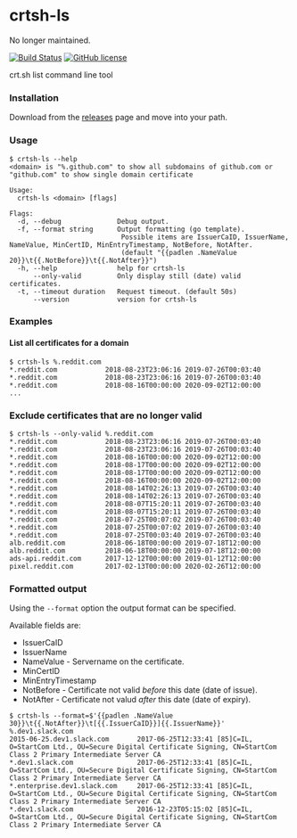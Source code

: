 # crtsh-ls

No longer maintained.

[![Build Status](https://travis-ci.org/koshatul/crtsh-ls.svg?branch=master)](https://travis-ci.org/koshatul/crtsh-ls)
[![GitHub license](https://img.shields.io/github/license/koshatul/crtsh-ls)](https://github.com/koshatul/crtsh-ls/blob/master/LICENSE)

crt.sh list command line tool 

### Installation

Download from the [releases](github.com/koshatul/crtsh-ls/releases/latest) page and move into your path.

### Usage

```
$ crtsh-ls --help
<domain> is "%.github.com" to show all subdomains of github.com or "github.com" to show single domain certificate

Usage:
  crtsh-ls <domain> [flags]

Flags:
  -d, --debug              Debug output.
  -f, --format string      Output formatting (go template).
                            Possible items are IssuerCaID, IssuerName, NameValue, MinCertID, MinEntryTimestamp, NotBefore, NotAfter.
                            (default "{{padlen .NameValue 20}}\t{{.NotBefore}}\t{{.NotAfter}}")
  -h, --help               help for crtsh-ls
      --only-valid         Only display still (date) valid certificates.
  -t, --timeout duration   Request timeout. (default 50s)
      --version            version for crtsh-ls
```

### Examples

#### List all certificates for a domain
```
$ crtsh-ls %.reddit.com
*.reddit.com        	2018-08-23T23:06:16	2019-07-26T00:03:40
*.reddit.com        	2018-08-23T23:06:16	2019-07-26T00:03:40
*.reddit.com        	2018-08-16T00:00:00	2020-09-02T12:00:00
...
```

### Exclude certificates that are no longer valid
```
$ crtsh-ls --only-valid %.reddit.com
*.reddit.com        	2018-08-23T23:06:16	2019-07-26T00:03:40
*.reddit.com        	2018-08-23T23:06:16	2019-07-26T00:03:40
*.reddit.com        	2018-08-16T00:00:00	2020-09-02T12:00:00
*.reddit.com        	2018-08-17T00:00:00	2020-09-02T12:00:00
*.reddit.com        	2018-08-17T00:00:00	2020-09-02T12:00:00
*.reddit.com        	2018-08-16T00:00:00	2020-09-02T12:00:00
*.reddit.com        	2018-08-14T02:26:13	2019-07-26T00:03:40
*.reddit.com        	2018-08-14T02:26:13	2019-07-26T00:03:40
*.reddit.com        	2018-08-07T15:20:11	2019-07-26T00:03:40
*.reddit.com        	2018-08-07T15:20:11	2019-07-26T00:03:40
*.reddit.com        	2018-07-25T00:07:02	2019-07-26T00:03:40
*.reddit.com        	2018-07-25T00:07:02	2019-07-26T00:03:40
*.reddit.com        	2018-07-25T00:03:40	2019-07-26T00:03:40
alb.reddit.com      	2018-06-18T00:00:00	2019-07-18T12:00:00
alb.reddit.com      	2018-06-18T00:00:00	2019-07-18T12:00:00
ads-api.reddit.com  	2017-12-12T00:00:00	2019-01-12T12:00:00
pixel.reddit.com    	2017-02-13T00:00:00	2020-02-26T12:00:00
```

### Formatted output
Using the `--format` option the output format can be specified.

Available fields are:
* IssuerCaID
* IssuerName
* NameValue - Servername on the certificate.
* MinCertID
* MinEntryTimestamp
* NotBefore - Certificate not valid *before* this date (date of issue).
* NotAfter - Certificate not valud *after* this date (date of expiry).

```
$ crtsh-ls --format=$'{{padlen .NameValue 30}}\t{{.NotAfter}}\t[{{.IssuerCaID}}]{{.IssuerName}}' %.dev1.slack.com
2015-06-25.dev1.slack.com     	2017-06-25T12:33:41	[85]C=IL, O=StartCom Ltd., OU=Secure Digital Certificate Signing, CN=StartCom Class 2 Primary Intermediate Server CA
*.dev1.slack.com              	2017-06-25T12:33:41	[85]C=IL, O=StartCom Ltd., OU=Secure Digital Certificate Signing, CN=StartCom Class 2 Primary Intermediate Server CA
*.enterprise.dev1.slack.com   	2017-06-25T12:33:41	[85]C=IL, O=StartCom Ltd., OU=Secure Digital Certificate Signing, CN=StartCom Class 2 Primary Intermediate Server CA
*.dev1.slack.com              	2016-12-23T05:15:02	[85]C=IL, O=StartCom Ltd., OU=Secure Digital Certificate Signing, CN=StartCom Class 2 Primary Intermediate Server CA
```
